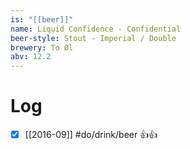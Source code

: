 ```yaml
---
is: "[[beer]]"
name: Liquid Confidence - Confidential
beer-style: Stout - Imperial / Double
brewery: To Øl
abv: 12.2
---
```

# Log
- [x] [[2016-09]] #do/drink/beer 👍👍
